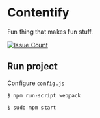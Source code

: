 # Contentify
Fun thing that makes fun stuff.

[![Issue Count](https://codeclimate.com/github/mateus/Contentify/badges/issue_count.svg)](https://codeclimate.com/github/mateus/Contentify)

## Run project
Configure `config.js`

`$ npm run-script webpack`

`$ sudo npm start`
